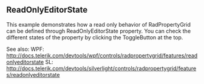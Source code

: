 ## ReadOnlyEditorState
This example demonstrates how a read only behavior of RadPropertyGrid can be defined through ReadOnlyEditorState property.
You can check the different states of the property by clicking the ToggleButton at the top.

See also:
WPF: http://docs.telerik.com/devtools/wpf/controls/radpropertygrid/features/readonlyeditorstate
SL: http://docs.telerik.com/devtools/silverlight/controls/radpropertygrid/features/readonlyeditorstate